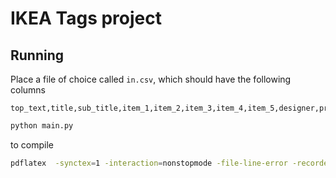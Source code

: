 # IKEA Tags project

## Running

Place a file of choice called `in.csv`, which should have the following columns

```csv
top_text,title,sub_title,item_1,item_2,item_3,item_4,item_5,designer,price,valuta
```

```bash
python main.py
```

to compile

```bash
pdflatex  -synctex=1 -interaction=nonstopmode -file-line-error -recorder  out.tex
```
